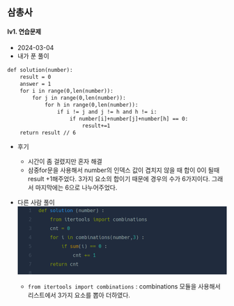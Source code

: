 ## 삼총사  
#### lv1. 연습문제  

* 2024-03-04  
* 내가 푼 풀이  
```
def solution(number):
    result = 0
    answer = 1
    for i in range(0,len(number)):
        for j in range(0,len(number)):
            for h in range(0,len(number)):
                if i != j and j != h and h != i:
                    if number[i]+number[j]+number[h] == 0:
                        result+=1
    return result // 6
```

* 후기  
    * 시간이 좀 걸렸지만 혼자 해결  
    * 삼중for문을 사용해서 number의 인덱스 값이 겹치지 않을 때 합이 0이 될때 result +1해주었다. 3가지 요소의 합이기 때문에 경우의 수가 6가지이다. 그래서 마지막에는 6으로 나누어주었다.  

* 다른 사람 풀이  
    <img src="./img/image12.png">  

    * ```from itertools import combinations``` : combinations 모듈을 사용해서 리스트에서 3가지 요소를 뽑아 더하였다.  

    